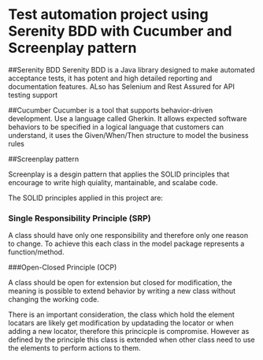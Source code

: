 
# Test automation project using Serenity BDD with Cucumber and Screenplay pattern

##Serenity BDD
Serenity BDD is a Java library designed to make automated acceptance tests, it has potent and high detailed reporting and documentation features.
ALso has Selenium and Rest Assured for API testing support

##Cucumber
Cucumber is a tool that supports behavior-driven development. Use a language called Gherkin.
It allows expected software behaviors to be specified in a logical language that customers can understand, it uses the Given/When/Then structure to model the 
business rules

##Screenplay pattern

Screenplay is a desgin pattern that applies the SOLID principles that encourage to write high quiality, mantainable, and scalabe code.

The SOLID principles applied in this project are:

### Single Responsibility Principle (SRP)

A class should have only one responsibility and therefore only one reason to change. To achieve this each class in the model package represents a function/method.

###Open-Closed Principle (OCP)

A class should be open for extension but closed for modification, the meaning is possible to extend behavior by writing a new class without changing the working code.

There is an important consideration, the class which hold the element locatars are likely get modification by updatading the locator or when adding a new locator,
therefore this princicple is compromise. However as defined by the principle this class is extended when other class need to use the elements to perform actions to them.




